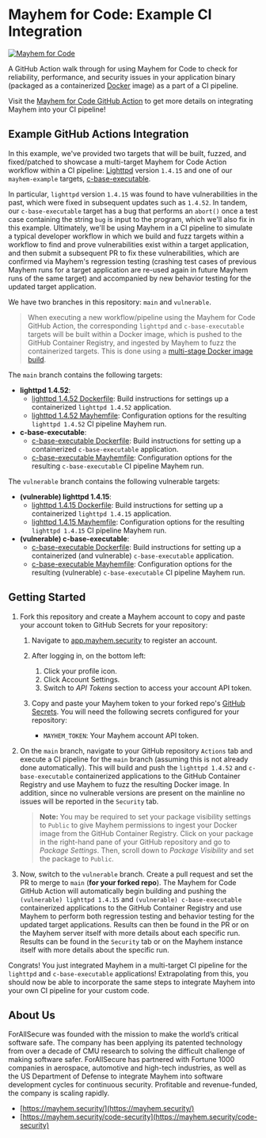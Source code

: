 # Mayhem for Code: Example CI Integration

[![Mayhem for Code](https://drive.google.com/uc?export=view&id=1JXEbfCDMMwwnDaOgs5-XlPWQwZR93fv4)](https://app.mayhem.security/)

A GitHub Action walk through for using Mayhem for Code to check for reliability, performance, and security issues in your application binary (packaged as a containerized [Docker](https://docs.docker.com/get-started/overview/) image) as a part of a CI pipeline.

Visit the [Mayhem for Code GitHub Action](https://github.com/ForAllSecure/mcode-action/) to get more details on integrating Mayhem into your CI pipeline!

## Example GitHub Actions Integration

In this example, we've provided two targets that will be built, fuzzed, and fixed/patched to showcase a multi-target Mayhem for Code Action workflow within a CI pipeline: [Lighttpd](https://www.lighttpd.net/) version `1.4.15` and one of our `mayhem-example` targets, [c-base-executable](https://github.com/ForAllSecure/mayhem-examples/tree/main/c/base-executable/c-base-executable).

In particular, `lighttpd` version `1.4.15` was found to have vulnerabilities in the past, which were fixed in subsequent updates such as `1.4.52`. In tandem, our `c-base-executable` target has a bug that performs an `abort()` once a test case containing the string `bug` is input to the program, which we'll also fix in this example. Ultimately, we'll be using Mayhem in a CI pipeline to simulate a typical developer workflow in which we build and fuzz targets within a workflow to find and prove vulnerabilities exist within a target application, and then submit a subsequent PR to fix these vulnerabilities, which are confirmed via Mayhem's regression testing (crashing test cases of previous Mayhem runs for a target application are re-used again in future Mayhem runs of the same target) and accompanied by new behavior testing for the updated target application.

We have two branches in this repository: `main` and `vulnerable`.

> When executing a new workflow/pipeline using the Mayhem for Code GitHub Action, the corresponding `lighttpd` and `c-base-executable` targets will be built within a Docker image, which is pushed to the GitHub Container Registry, and ingested by Mayhem to fuzz the containerized targets. This is done using a [multi-stage Docker image build](https://docs.docker.com/build/building/multi-stage/).

The `main` branch contains the following targets:

* **lighttpd 1.4.52**:
    * [lighttpd 1.4.52 Dockerfile](https://github.com/ForAllSecure/mcode-action-examples/blob/main/mayhem/Dockerfile): Build instructions for settings up a containerized `lighttpd 1.4.52` application.
    * [lighttpd 1.4.52 Mayhemfile](https://github.com/ForAllSecure/mcode-action-examples/blob/main/mayhem/Mayhemfile.lighttpd): Configuration options for the resulting `lighttpd 1.4.52` CI pipeline Mayhem run.
* **c-base-executable**:
    * [c-base-executable Dockerfile](https://github.com/ForAllSecure/mcode-action-examples/blob/main/mayhem/Dockerfile): Build instructions for setting up a containerized `c-base-executable` application.
    * [c-base-executable Mayhemfile](https://github.com/ForAllSecure/mcode-action-examples/blob/main/mayhem/Mayhemfile.mayhemit): Configuration options for the resulting `c-base-executable` CI pipeline Mayhem run.

The `vulnerable` branch contains the following vulnerable targets:

* **(vulnerable) lighttpd 1.4.15**:
    * [lighttpd 1.4.15 Dockerfile](https://github.com/ForAllSecure/mcode-action-examples/blob/vulnerable/mayhem/Dockerfile): Build instructions for setting up a containerized `lighttpd 1.4.15` application.
    * [lighttpd 1.4.15 Mayhemfile](https://github.com/ForAllSecure/mcode-action-examples/blob/vulnerable/mayhem/Mayhemfile.lighttpd): Configuration options for the resulting `lighttpd 1.4.15` CI pipeline Mayhem run.
* **(vulnerable) c-base-executable**:
    * [c-base-executable Dockerfile](https://github.com/ForAllSecure/mcode-action-examples/blob/vulnerable/mayhem/Dockerfile): Build instructions for setting up a containerized (and vulnerable) `c-base-executable` application.
    * [c-base-executable Mayhemfile](https://github.com/ForAllSecure/mcode-action-examples/blob/vulnerable/mayhem/Mayhemfile.mayhemit): Configuration options for the resulting (vulnerable) `c-base-executable` CI pipeline Mayhem run.

## Getting Started

1. Fork this repository and create a Mayhem account to copy and paste your account token to GitHub Secrets for your repository:

    1. Navigate to [app.mayhem.security](https://app.mayhem.security/) to register an account.

    2. After logging in, on the bottom left:
       1. Click your profile icon.
       2. Click Account Settings.
       3. Switch to *API Tokens* section to access your account API token.

    3. Copy and paste your Mayhem token to your forked repo's [GitHub Secrets](https://docs.github.com/en/actions/security-guides/encrypted-secrets#creating-encrypted-secrets-for-an-organization). You will need the following secrets configured for your repository:

        * `MAYHEM_TOKEN`: Your Mayhem account API token.

2. On the `main` branch, navigate to your GitHub repository `Actions` tab and execute a CI pipeline for the `main` branch (assuming this is not already done automatically). This will build and push the `lighttpd 1.4.52` and `c-base-executable` containerized applications to the GitHub Container Registry and use Mayhem to fuzz the resulting Docker image. In addition, since no vulnerable versions are present on the mainline no issues will be reported in the `Security` tab.

    > **Note:** You may be required to set your package visibility settings to `Public` to give Mayhem permissions to ingest your Docker image from the GitHub Container Registry. Click on your package in the right-hand pane of your GitHub repository and go to *Package Settings*. Then, scroll down to *Package Visibility* and set the package to `Public`.

3. Now, switch to the `vulnerable` branch. Create a pull request and set the PR to merge to `main` (**for your forked repo**). The Mayhem for Code GitHub Action will automatically begin building and pushing the `(vulnerable) lighttpd 1.4.15` and `(vulnerable) c-base-executable` containerized applications to the GitHub Container Registry and use Mayhem to perform both regression testing and behavior testing for the updated target applications. Results can then be found in the PR or on the Mayhem server itself with more details about each specific run. Results can be found in the `Security` tab or on the Mayhem instance itself with more details about the specific run.

Congrats! You just integrated Mayhem in a multi-target CI pipeline for the `lighttpd` and `c-base-executable` applications! Extrapolating from this, you should now be able to incorporate the same steps to integrate Mayhem into your own CI pipeline for your custom code.

## About Us

ForAllSecure was founded with the mission to make the world’s critical software safe. The company has been applying its patented technology from over a decade of CMU research to solving the difficult challenge of making software safer. ForAllSecure has partnered with Fortune 1000 companies in aerospace, automotive and high-tech industries, as well as the US Department of Defense to integrate Mayhem into software development cycles for continuous security. Profitable and revenue-funded, the company is scaling rapidly.

* [https://mayhem.security/](https://mayhem.security/)
* [https://mayhem.security/code-security](https://mayhem.security/code-security)
